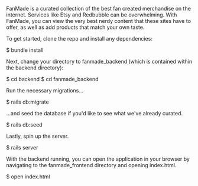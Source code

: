 FanMade is a curated collection of the best fan created merchandise on the internet. Services like Etsy and Redbubble can be overwhelming. With FanMade, you can view the very best nerdy content that these sites have to offer, as well as add products that match your own taste. 

To get started, clone the repo and install any dependencies:

$ bundle install

Next, change your directory to fanmade_backend (which is contained within the backend directory):

$ cd backend
$ cd fanmade_backend

Run the necessary migrations...

$ rails db:migrate

...and seed the database if you'd like to see what we've already curated. 

$ rails db:seed

Lastly, spin up the server. 

$ rails server

With the backend running, you can open the application in your browser by navigating to the fanmade_frontend directory and opening index.html. 

$ open index.html